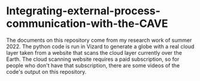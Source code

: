 # Integrating-external-process-communication-with-the-CAVE
The documents on this repository come from my research work of summer 2022. The python code is run in Vizard to generate a globe with a real cloud layer taken from a website that scans the cloud layer currently over the Earth. The cloud scanning website requires a paid subscription, so for people who don't have that subscription, there are some videos of the code's output on this repository.
